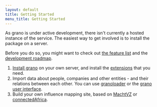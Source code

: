 ```yaml
---
layout: default
title: Getting Started
menu_title: Getting Started
---
```


As grano is under active development, there isn't currently a hosted instance of the service. The easiest way to get involved is to install the package on a server.

Before you do so, you might want to check out [the feature list](/about/features) and the [development roadmap](/contributing/roadmap).

1. [Install grano](/docs/install) on your own server, and install the  [extensions](/extensions) that you need.
2. Import data about people, companies and other entities - and their relations between each other. You can use [granoloader](http://github.com/granoproject/granoloader) or the [grano user interface](http://github.com/granoproject/grano-ui).
3. Build your own influence mapping site, based on [MachtVZ](http://github.com/pudo/kompromatron) or [connectedAfrica](http://github.com/CodeForAfrica/connectedAfrica).
